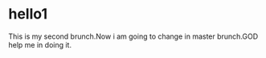 # hello1
This is my second brunch.Now i am going to change in master brunch.GOD help me in doing it.
